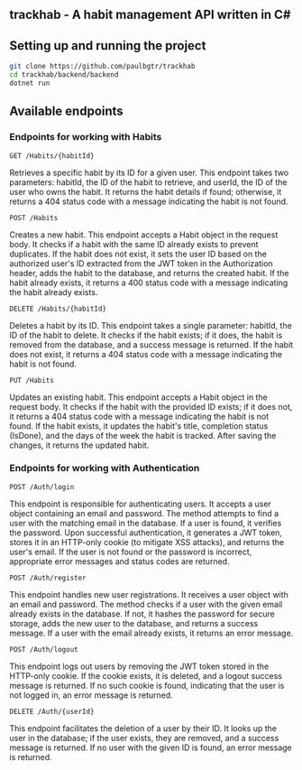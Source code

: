 ## trackhab - A habit management API written in C#

## Setting up and running the project

```bash
git clone https://github.com/paulbgtr/trackhab
cd trackhab/backend/backend
dotnet run
```

## Available endpoints

### Endpoints for working with Habits

```HTTP
GET /Habits/{habitId}
```
Retrieves a specific habit by its ID for a given user. This endpoint takes two parameters: habitId, the ID of the habit to retrieve, and userId, the ID of the user who owns the habit. It returns the habit details if found; otherwise, it returns a 404 status code with a message indicating the habit is not found.

```HTTP
POST /Habits
```
Creates a new habit. This endpoint accepts a Habit object in the request body. It checks if a habit with the same ID already exists to prevent duplicates. If the habit does not exist, it sets the user ID based on the authorized user's ID extracted from the JWT token in the Authorization header, adds the habit to the database, and returns the created habit. If the habit already exists, it returns a 400 status code with a message indicating the habit already exists.

```HTTP
DELETE /Habits/{habitId}
```
Deletes a habit by its ID. This endpoint takes a single parameter: habitId, the ID of the habit to delete. It checks if the habit exists; if it does, the habit is removed from the database, and a success message is returned. If the habit does not exist, it returns a 404 status code with a message indicating the habit is not found.

```HTTP
PUT /Habits
```
Updates an existing habit. This endpoint accepts a Habit object in the request body. It checks if the habit with the provided ID exists; if it does not, it returns a 404 status code with a message indicating the habit is not found. If the habit exists, it updates the habit's title, completion status (IsDone), and the days of the week the habit is tracked. After saving the changes, it returns the updated habit.

### Endpoints for working with Authentication

```HTTP
POST /Auth/login
```
This endpoint is responsible for authenticating users. It accepts a user object containing an email and password. The method attempts to find a user with the matching email in the database. If a user is found, it verifies the password. Upon successful authentication, it generates a JWT token, stores it in an HTTP-only cookie (to mitigate XSS attacks), and returns the user's email. If the user is not found or the password is incorrect, appropriate error messages and status codes are returned.

```HTTP
POST /Auth/register
```
This endpoint handles new user registrations. It receives a user object with an email and password. The method checks if a user with the given email already exists in the database. If not, it hashes the password for secure storage, adds the new user to the database, and returns a success message. If a user with the email already exists, it returns an error message.

```HTTP
POST /Auth/logout
```
This endpoint logs out users by removing the JWT token stored in the HTTP-only cookie. If the cookie exists, it is deleted, and a logout success message is returned. If no such cookie is found, indicating that the user is not logged in, an error message is returned.

```HTTP
DELETE /Auth/{userId}
```
This endpoint facilitates the deletion of a user by their ID. It looks up the user in the database; if the user exists, they are removed, and a success message is returned. If no user with the given ID is found, an error message is returned.

